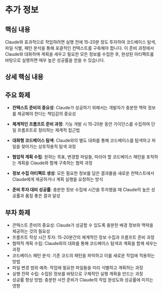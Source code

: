 # 추가 정보

## 핵심 내용
Claude와 효과적으로 작업하려면 실행 전에 15-20분 정도 투자하여 코드베이스 탐색, 파일 식별, 패턴 분석을 통해 포괄적인 컨텍스트를 구축해야 합니다. 이 준비 과정에서 Claude와 대화하며 계획을 세우고 필요한 모든 정보를 수집한 후, 완성된 아티팩트를 바탕으로 실행하면 매우 높은 성공률을 얻을 수 있습니다.

## 상세 핵심 내용

## 주요 화제
- **컨텍스트 준비의 중요성**: Claude가 성공하기 위해서는 개발자가 충분한 맥락 정보를 제공해야 한다는 책임감의 중요성

- **체계적인 프롬프트 준비 과정**: 기능 개발 시 15-20분 동안 가이던스를 수집하여 단일 프롬프트로 정리하는 체계적 접근법

- **대화형 코드베이스 탐색**: Claude와의 별도 대화를 통해 코드베이스를 탐색하고 파일을 찾아가는 상호작용적 탐색 과정

- **협업적 계획 수립**: 원하는 목표, 변경할 파일들, 따라야 할 코드베이스 패턴을 포착하는 계획을 Claude와 함께 구축하는 협력 과정

- **정보 수집 아티팩트 생성**: 모든 필요한 정보를 담은 결과물을 새로운 컨텍스트에서 Claude에게 제공하거나 계획 실행을 요청하는 방식

- **준비 투자 대비 성공률**: 충분한 정보 수집에 시간을 투자했을 때 Claude의 높은 성공률과 품질 좋은 결과 달성

## 부차 화제
- 콘텍스트 준비의 중요성: Claude가 성공할 수 있도록 충분한 배경 정보와 맥락을 제공하는 것의 필요성
- 프롬프트 작성 시간 투자: 15-20분간의 체계적인 정보 수집과 프롬프트 준비 과정
- 협력적 계획 수립: Claude와의 대화를 통해 코드베이스 탐색과 계획을 함께 세우는 과정
- 코드베이스 패턴 분석: 기존 코드의 패턴을 파악하고 이를 새로운 작업에 적용하는 방법
- 파일 변경 범위 예측: 작업에 필요한 파일들을 미리 식별하고 계획하는 과정
- 실행 전략 수립: 수집된 정보를 바탕으로 구체적인 실행 계획을 만드는 과정
- 성공률 향상 방법: 충분한 사전 준비가 Claude의 작업 완성도와 성공률에 미치는 영향
